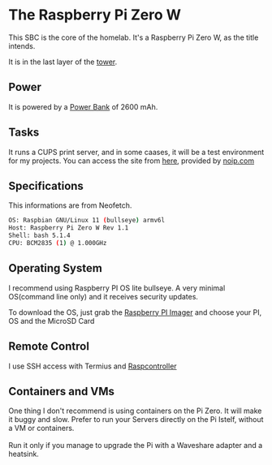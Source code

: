 # The Raspberry Pi Zero W
This SBC is the core of the homelab. It's a Raspberry Pi Zero W, as the title intends.

It is in the last layer of the [tower](../Documentation/HARDWARE.md#tower).

## Power
It is powered by a [Power Bank](../Documentation/HARDWARE.md#material) of 2600 mAh.

## Tasks
It runs a CUPS print server, and in some caases, it will be a test environment for my projects.
You can access the site from [here](http://zerolab.gotdns.ch), provided by [noip.com](https://noip.com)

## Specifications
This informations are from Neofetch.
```bash
OS: Raspbian GNU/Linux 11 (bullseye) armv6l
Host: Raspberry Pi Zero W Rev 1.1
Shell: bash 5.1.4
CPU: BCM2835 (1) @ 1.000GHz
```

## Operating System
I recommend using Raspberry PI OS lite bullseye. A very minimal OS(command line only) and it receives security updates.

To download the OS, just grab the [Raspberry PI Imager](https://www.raspberrypi.com/software/) and choose your PI, OS and the MicroSD Card

## Remote Control
I use SSH access with Termius and [Raspcontroller](https://play.google.com/store/apps/details?id=it.Ettore.raspcontroller&hl=en&referrer=utm_source%3Dgoogle%26utm_medium%3Dorganic%26utm_term%3Draspcontroller&pcampaignid=APPU_1_kVuSZorHNpv-7_UP9q-c2AM)

## Containers and VMs
One thing I don't recommend is using containers on the Pi Zero. It will make it buggy and slow.
Prefer to run your Servers directly on the Pi Istelf, without a VM or containers.<br>
<br>Run it only if you manage to upgrade the Pi with a Waveshare adapter and a heatsink.